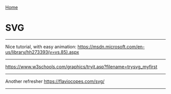 [Home](Readme.md)
# SVG

---

Nice tutorial, with easy animation:
https://msdn.microsoft.com/en-us/library/hh273393(v=vs.85).aspx

---

https://www.w3schools.com/graphics/tryit.asp?filename=trysvg_myfirst

---

Another refresher
https://flaviocopes.com/svg/

---
